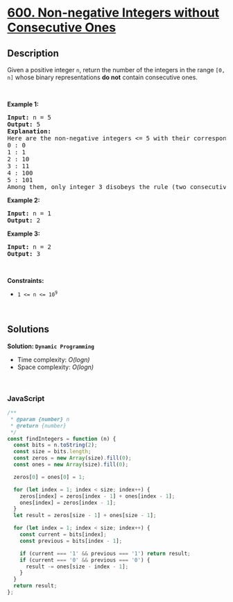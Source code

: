 # [600. Non-negative Integers without Consecutive Ones](https://leetcode.com/problems/non-negative-integers-without-consecutive-ones)

## Description

<div class="elfjS" data-track-load="description_content"><p>Given a positive integer <code>n</code>, return the number of the integers in the range <code>[0, n]</code> whose binary representations <strong>do not</strong> contain consecutive ones.</p>

<p>&nbsp;</p>
<p><strong class="example">Example 1:</strong></p>

<pre><strong>Input:</strong> n = 5
<strong>Output:</strong> 5
<strong>Explanation:</strong>
Here are the non-negative integers &lt;= 5 with their corresponding binary representations:
0 : 0
1 : 1
2 : 10
3 : 11
4 : 100
5 : 101
Among them, only integer 3 disobeys the rule (two consecutive ones) and the other 5 satisfy the rule. 
</pre>

<p><strong class="example">Example 2:</strong></p>

<pre><strong>Input:</strong> n = 1
<strong>Output:</strong> 2
</pre>

<p><strong class="example">Example 3:</strong></p>

<pre><strong>Input:</strong> n = 2
<strong>Output:</strong> 3
</pre>

<p>&nbsp;</p>
<p><strong>Constraints:</strong></p>

<ul>
	<li><code>1 &lt;= n &lt;= 10<sup>9</sup></code></li>
</ul>
</div>

<p>&nbsp;</p>

## Solutions

**Solution: `Dynamic Programming`**

- Time complexity: <em>O(logn)</em>
- Space complexity: <em>O(logn)</em>

<p>&nbsp;</p>

### **JavaScript**

```js
/**
 * @param {number} n
 * @return {number}
 */
const findIntegers = function (n) {
  const bits = n.toString(2);
  const size = bits.length;
  const zeros = new Array(size).fill(0);
  const ones = new Array(size).fill(0);

  zeros[0] = ones[0] = 1;

  for (let index = 1; index < size; index++) {
    zeros[index] = zeros[index - 1] + ones[index - 1];
    ones[index] = zeros[index - 1];
  }
  let result = zeros[size - 1] + ones[size - 1];

  for (let index = 1; index < size; index++) {
    const current = bits[index];
    const previous = bits[index - 1];

    if (current === '1' && previous === '1') return result;
    if (current === '0' && previous === '0') {
      result -= ones[size - index - 1];
    }
  }
  return result;
};
```
